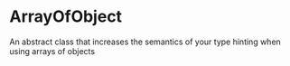 # ArrayOfObject
An abstract class that increases the semantics of your type hinting when using arrays of objects
